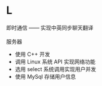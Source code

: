L
=
即时通信 —— 实现中英同步聊天翻译<br><br>
服务器<br>
* 使用 C++ 开发<br>
* 调用 Linux 系统 API 实现网络功能<br>
* 选用 select 系统调用实现用户并发<br>
* 使用 MySql 存储用户信息<br>
